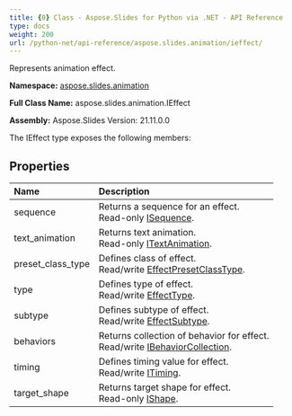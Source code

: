 ```yaml
---
title: {0} Class - Aspose.Slides for Python via .NET - API Reference
type: docs
weight: 200
url: /python-net/api-reference/aspose.slides.animation/ieffect/
---
```


Represents animation effect.

**Namespace:** [aspose.slides.animation](/python-net/api-reference/aspose.slides.animation/)

**Full Class Name:** aspose.slides.animation.IEffect

**Assembly:**  Aspose.Slides Version: 21.11.0.0

The IEffect type exposes the following members:
## **Properties**
|**Name**|**Description**|
| :- | :- |
|sequence|Returns a sequence for an effect.<br/>            Read-only [ISequence](/python-net/api-reference/aspose.slides.animation/isequence/).|
|text_animation|Returns text animation.<br/>            Read-only [ITextAnimation](/python-net/api-reference/aspose.slides.animation/itextanimation/).|
|preset_class_type|Defines class of effect.<br/>            Read/write [EffectPresetClassType](/python-net/api-reference/aspose.slides.animation/effectpresetclasstype/).|
|type|Defines type of effect.<br/>            Read/write [EffectType](/python-net/api-reference/aspose.slides.animation/effecttype/).|
|subtype|Defines subtype of effect.<br/>            Read/write [EffectSubtype](/python-net/api-reference/aspose.slides.animation/effectsubtype/).|
|behaviors|Returns collection of behavior for effect.<br/>            Read/write [IBehaviorCollection](/python-net/api-reference/aspose.slides.animation/ibehaviorcollection/).|
|timing|Defines timing value for effect.<br/>            Read/write [ITiming](/python-net/api-reference/aspose.slides.animation/itiming/).|
|target_shape|Returns target shape for effect.<br/>            Read-only [IShape](/python-net/api-reference/aspose.slides/ishape/).|
